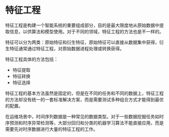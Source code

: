 # 特征工程

特征工程是构建一个智能系统的重要组成部分，目的是最大限度地从原始数据中提取信息，以供算法和模型使用。对于不同的领域，特征工程的方法也是不一样的。

特征可以分为两类：原始特征和衍生特征，原始特征可以直接从数据集中获得，衍生特征通常通过特征工程，对原始数据进程处理或转换获得。

特征工程具体的方法包括：

- 特征提取
- 特征转换
- 特征选择

特征工程的基本方法虽然是固定的，但是在不同的任务和不同的数据上，特征工程的方法却没有统一的一套标准解决方案，而是需要测试多种组合方式才能得到最优的配置。

在运维场景中，时间序列数据是一种常见的数据类型。对于一些数据挖掘任务如时序预测和时序异常检测等，大部分回归和分类的机器学习算法不能直接应用，而是需要先对时序数据进行大量的特征工程的工作。